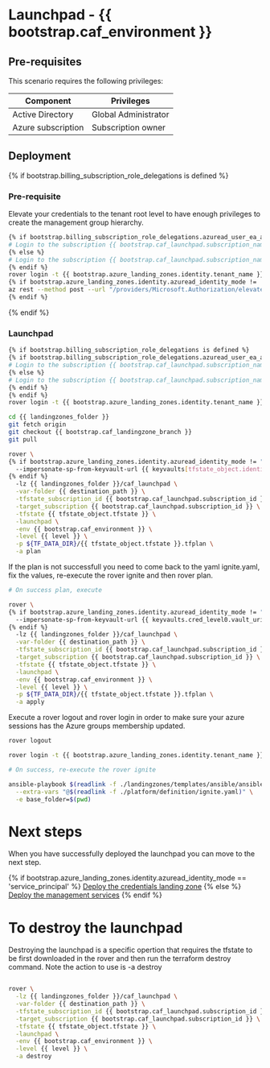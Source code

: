 # Launchpad - {{ bootstrap.caf_environment }}

## Pre-requisites

This scenario requires the following privileges:

| Component          | Privileges           |
|--------------------|----------------------|
| Active Directory   | Global Administrator |
| Azure subscription | Subscription owner   |

## Deployment

{% if bootstrap.billing_subscription_role_delegations is defined %}
### Pre-requisite

Elevate your credentials to the tenant root level to have enough privileges to create the management group hierarchy.

```bash
{% if bootstrap.billing_subscription_role_delegations.azuread_user_ea_account_owner is defined %}
# Login to the subscription {{ bootstrap.caf_launchpad.subscription_name }} with the user {{ bootstrap.billing_subscription_role_delegations.azuread_user_ea_account_owner }}
{% else %}
# Login to the subscription {{ bootstrap.caf_launchpad.subscription_name }} with an account owner.
{% endif %}
rover login -t {{ bootstrap.azure_landing_zones.identity.tenant_name }}
{% if bootstrap.azure_landing_zones.identity.azuread_identity_mode != 'logged_in_user' %}
az rest --method post --url "/providers/Microsoft.Authorization/elevateAccess?api-version=2016-07-01"
{% endif %}

```
{% endif %}

### Launchpad

```bash
{% if bootstrap.billing_subscription_role_delegations is defined %}
{% if bootstrap.billing_subscription_role_delegations.azuread_user_ea_account_owner is defined %}
# Login to the subscription {{ bootstrap.caf_launchpad.subscription_name }} with the user {{ bootstrap.billing_subscription_role_delegations.azuread_user_ea_account_owner }}
{% else %}
# Login to the subscription {{ bootstrap.caf_launchpad.subscription_name }} with an account owner.
{% endif %}
{% endif %}
rover login -t {{ bootstrap.azure_landing_zones.identity.tenant_name }} -s {{ bootstrap.caf_launchpad.subscription_id }}

cd {{ landingzones_folder }}
git fetch origin
git checkout {{ bootstrap.caf_landingzone_branch }}
git pull

rover \
{% if bootstrap.azure_landing_zones.identity.azuread_identity_mode != "logged_in_user" and keyvaults is defined %}
  --impersonate-sp-from-keyvault-url {{ keyvaults[tfstate_object.identity_aad_key].vault_uri }} \
{% endif %}
  -lz {{ landingzones_folder }}/caf_launchpad \
  -var-folder {{ destination_path }} \
  -tfstate_subscription_id {{ bootstrap.caf_launchpad.subscription_id }} \
  -target_subscription {{ bootstrap.caf_launchpad.subscription_id }} \
  -tfstate {{ tfstate_object.tfstate }} \
  -launchpad \
  -env {{ bootstrap.caf_environment }} \
  -level {{ level }} \
  -p ${TF_DATA_DIR}/{{ tfstate_object.tfstate }}.tfplan \
  -a plan

```

If the plan is not successfull you need to come back to the yaml ignite.yaml, fix the values, re-execute the rover ignite and then rover plan.


```bash 
# On success plan, execute

rover \
{% if bootstrap.azure_landing_zones.identity.azuread_identity_mode != "logged_in_user" and keyvaults is defined %}
  --impersonate-sp-from-keyvault-url {{ keyvaults.cred_level0.vault_uri }} \
{% endif %}
  -lz {{ landingzones_folder }}/caf_launchpad \
  -var-folder {{ destination_path }} \
  -tfstate_subscription_id {{ bootstrap.caf_launchpad.subscription_id }} \
  -target_subscription {{ bootstrap.caf_launchpad.subscription_id }} \
  -tfstate {{ tfstate_object.tfstate }} \
  -launchpad \
  -env {{ bootstrap.caf_environment }} \
  -level {{ level }} \
  -p ${TF_DATA_DIR}/{{ tfstate_object.tfstate }}.tfplan \
  -a apply

```

Execute a rover logout and rover login in order to make sure your azure sessions has the Azure groups membership updated.

```bash
rover logout

rover login -t {{ bootstrap.azure_landing_zones.identity.tenant_name }}

# On success, re-execute the rover ignite

ansible-playbook $(readlink -f ./landingzones/templates/ansible/ansible.yaml) \
  --extra-vars "@$(readlink -f ./platform/definition/ignite.yaml)" \
  -e base_folder=$(pwd)

```

# Next steps

When you have successfully deployed the launchpad you can  move to the next step.

{% if bootstrap.azure_landing_zones.identity.azuread_identity_mode == 'service_principal' %}
 [Deploy the credentials landing zone](../credentials/readme.md)
{% else %}
 [Deploy the management services](../../level1/management/readme.md)
{% endif %}


# To destroy the launchpad

Destroying the launchpad is a specific opertion that requires the tfstate to be first downloaded in the rover and then run the terraform destroy command. Note the action to use is -a destroy

```bash

rover \
  -lz {{ landingzones_folder }}/caf_launchpad \
  -var-folder {{ destination_path }} \
  -tfstate_subscription_id {{ bootstrap.caf_launchpad.subscription_id }} \
  -target_subscription {{ bootstrap.caf_launchpad.subscription_id }} \
  -tfstate {{ tfstate_object.tfstate }} \
  -launchpad \
  -env {{ bootstrap.caf_environment }} \
  -level {{ level }} \
  -a destroy

```